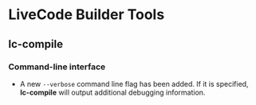 # LiveCode Builder Tools
## lc-compile
### Command-line interface

* A new `--verbose` command line flag has been added.  If it is specified, **lc-compile** will output additional debugging information.
